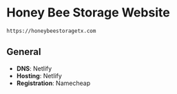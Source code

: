 # Honey Bee Storage Website

`https://honeybeestoragetx.com`

## General

- **DNS**: Netlify
- **Hosting**: Netlify
- **Registration**: Namecheap
